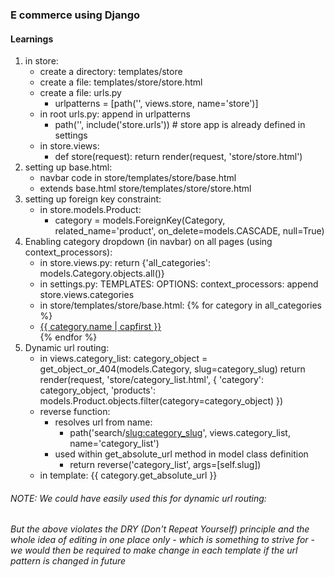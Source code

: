 ### E commerce using Django

#### Learnings
1. in store:
    - create a directory: templates/store
    - create a file: templates/store/store.html
    - create a file: urls.py
        -   urlpatterns = [path('', views.store, name='store')]
    - in root urls.py: append in urlpatterns
        - path('', include('store.urls')) # store app is already defined in settings 
    - in store.views:
        - def store(request): return render(request, 'store/store.html')
2. setting up base.html:
    - navbar code in store/templates/store/base.html
    - extends base.html store/templates/store/store.html
3. setting up foreign key constraint:
    - in store.models.Product: 
        - category = models.ForeignKey(Category, related_name='product', on_delete=models.CASCADE, null=True)
4. Enabling category dropdown (in navbar) on all pages (using context_processors):
    - in store.views.py: return {'all_categories': models.Category.objects.all()}
    - in settings.py: TEMPLATES: OPTIONS: context_processors: append store.views.categories
    - in store/templates/store/base.html: <!-- we can directly loop through all_categories (key of dict returned from views.categories) without using render and context(i.e. invoking the views.categories), given that we have append it already in context_processors in settings.py -->
      {% for category in all_categories %}
        <li><a class="dropdown-item" href="">{{ category.name | capfirst }}</a></li>
      {% endfor %}
5. Dynamic url routing:
    - in views.category_list:
        category_object = get_object_or_404(models.Category, slug=category_slug)
        return render(request, 'store/category_list.html', {
            'category': category_object,
            'products': models.Product.objects.filter(category=category_object)
        })
    - reverse function:
        - resolves url from name:
            - path('search/<slug:category_slug>', views.category_list, name='category_list')
        - used within get_absolute_url method in model class definition
            - return reverse('category_list', args=[self.slug])
    - in template:
        {{ category.get_absolute_url }}

###### NOTE: We could have easily used this for dynamic url routing: _<a class="stretched-link" href="{% url 'category_list' category.slug %}"></a>_
###### But the above violates the DRY (Don't Repeat Yourself) principle and the whole idea of editing in one place only - which is something to strive for - we would then be required to make change in each template if the url pattern is changed in future 